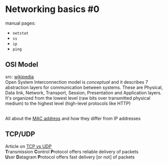 # Networking basics #0

manual pages:<br>
* ```netstat```<br>
* ```ss```<br>
* ```ip```<br>
* ```ping```<br>

## OSI Model
src: <a href="https://en.wikipedia.org/wiki/OSI_model">wikipedia</a><br>
Open System Interconnection model is <em>conceptual</em> and it describes 7 abstraction layers for communication between systems. These are Physical, Data link, Network, Transport, Session, Presentation and Application layers. It's organized from the lowest level (raw bits over transmitted physical medium) to the highest level (high-level protocols like HTTP)

<br>All about the <a href="https://whatismyipaddress.com/mac-address">MAC address</a> and how they differ from IP addresses

## TCP/UDP
Article on <a href="https://www.howtogeek.com/190014/htg-explains-what-is-the-difference-between-tcp-and-udp/">TCP vs UDP</a>
<br><b>T</b>ransmission <b>C</b>ontrol <b>P</b>rotocol offers reliable delivery of packets
<br><b>U</b>ser <b>D</b>atagram <b>P</b>rotocol offers fast delivery [or not] of packets


